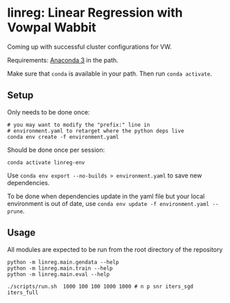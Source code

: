 # linreg: Linear Regression with Vowpal Wabbit

Coming up with successful cluster configurations for VW.

Requirements: [Anaconda 3](https://www.anaconda.com/distribution/) in the path.

Make sure that `conda` is available in your path. Then run `conda activate`.

## Setup

Only needs to be done once:
```
# you may want to modify the "prefix:" line in
# environment.yaml to retarget where the python deps live
conda env create -f environment.yaml
```

Should be done once per session:
```
conda activate linreg-env
```

Use `conda env export --no-builds > environment.yaml` to save new dependencies.

To be done when dependencies update in the yaml file but your local environment is out of date, use `conda env update -f environment.yaml --prune`.

## Usage

All modules are expected to be run from the root directory of the repository

```
python -m linreg.main.gendata --help
python -m linreg.main.train --help
python -m linreg.main.eval --help

./scripts/run.sh  1000 100 100 1000 1000 # n p snr iters_sgd iters_full
```

